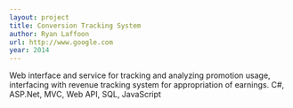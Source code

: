 ```yaml
---
layout: project
title: Conversion Tracking System
author: Ryan Laffoon
url: http://www.google.com
year: 2014
---
```

Web interface and service for tracking and analyzing promotion usage, interfacing with revenue tracking system for appropriation of earnings.
C#, ASP.Net, MVC, Web API, SQL, JavaScript
